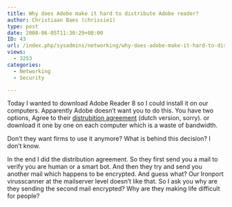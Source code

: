 ```yaml
---
title: Why does Adobe make it hard to distribute Adobe reader?
author: Christiaan Baes (chrissie1)
type: post
date: 2008-06-05T11:30:29+00:00
ID: 43
url: /index.php/sysadmins/networking/why-does-adobe-make-it-hard-to-distribut/
views:
  - 3253
categories:
  - Networking
  - Security

---
```

Today I wanted to download Adobe Reader 8 so I could install it on our computers. Apparently Adobe doesn&#8217;t want you to do this. You have two options, Agree to their [distrubition agreement][1] (dutch version, sorry). or download it one by one on each computer which is a waste of bandwidth.

Don&#8217;t they want firms to use it anymore? What is behind this decision? I don&#8217;t know. 

In the end I did the distribution agreement. So they first send you a mail to verify you are human or a smart bot. And then they try and send you another mail which happens to be encrypted. And guess what? Our Ironport virusscanner at the mailserver level doesn&#8217;t like that. So I ask you why are they sending the second mail encrypted? Why are they making life difficult for people?

 [1]: http://www.adobe.com/nl/products/acrobat/acrrdistribute.html